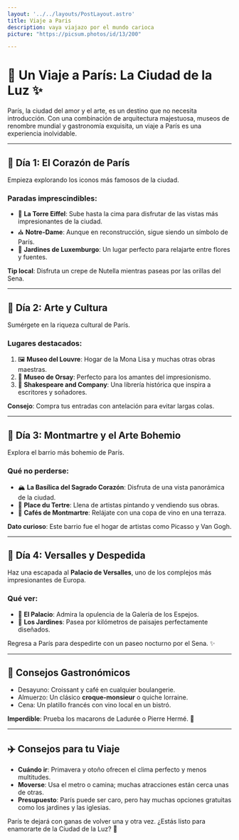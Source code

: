 ```yaml
---
layout: '../../layouts/PostLayout.astro'
title: Viaje a Paris
description: vaya viajazo por el mundo carioca
picture: "https://picsum.photos/id/13/200"

---
```


# 🗼 Un Viaje a París: La Ciudad de la Luz ✨

París, la ciudad del amor y el arte, es un destino que no necesita introducción. Con una combinación de arquitectura majestuosa, museos de renombre mundial y gastronomía exquisita, un viaje a París es una experiencia inolvidable.

---

## 📍 **Día 1: El Corazón de París**

Empieza explorando los iconos más famosos de la ciudad.

### Paradas imprescindibles:
- 🗼 **La Torre Eiffel**: Sube hasta la cima para disfrutar de las vistas más impresionantes de la ciudad.
- ⛪ **Notre-Dame**: Aunque en reconstrucción, sigue siendo un símbolo de París.
- 🌳 **Jardines de Luxemburgo**: Un lugar perfecto para relajarte entre flores y fuentes.

**Tip local**: Disfruta un crepe de Nutella mientras paseas por las orillas del Sena.

---

## 📍 **Día 2: Arte y Cultura**

Sumérgete en la riqueza cultural de París.

### Lugares destacados:
1. 🖼️ **Museo del Louvre**: Hogar de la Mona Lisa y muchas otras obras maestras.
2. 🎨 **Museo de Orsay**: Perfecto para los amantes del impresionismo.
3. 📖 **Shakespeare and Company**: Una librería histórica que inspira a escritores y soñadores.

**Consejo**: Compra tus entradas con antelación para evitar largas colas.

---

## 📍 **Día 3: Montmartre y el Arte Bohemio**

Explora el barrio más bohemio de París.

### Qué no perderse:
- 🏔️ **La Basílica del Sagrado Corazón**: Disfruta de una vista panorámica de la ciudad.
- 🎨 **Place du Tertre**: Llena de artistas pintando y vendiendo sus obras.
- 🍷 **Cafés de Montmartre**: Relájate con una copa de vino en una terraza.

**Dato curioso**: Este barrio fue el hogar de artistas como Picasso y Van Gogh.

---

## 📍 **Día 4: Versalles y Despedida**

Haz una escapada al **Palacio de Versalles**, uno de los complejos más impresionantes de Europa.

### Qué ver:
- 🏰 **El Palacio**: Admira la opulencia de la Galería de los Espejos.
- 🌳 **Los Jardines**: Pasea por kilómetros de paisajes perfectamente diseñados.

Regresa a París para despedirte con un paseo nocturno por el Sena. ✨

---

## 🍷 **Consejos Gastronómicos**

- Desayuno: Croissant y café en cualquier boulangerie.
- Almuerzo: Un clásico **croque-monsieur** o quiche lorraine.
- Cena: Un platillo francés con vino local en un bistró.

**Imperdible**: Prueba los macarons de Ladurée o Pierre Hermé. 🍬

---

## ✈️ **Consejos para tu Viaje**

- **Cuándo ir**: Primavera y otoño ofrecen el clima perfecto y menos multitudes.
- **Moverse**: Usa el metro o camina; muchas atracciones están cerca unas de otras.
- **Presupuesto**: París puede ser caro, pero hay muchas opciones gratuitas como los jardines y las iglesias.

París te dejará con ganas de volver una y otra vez. ¿Estás listo para enamorarte de la Ciudad de la Luz? 💖
